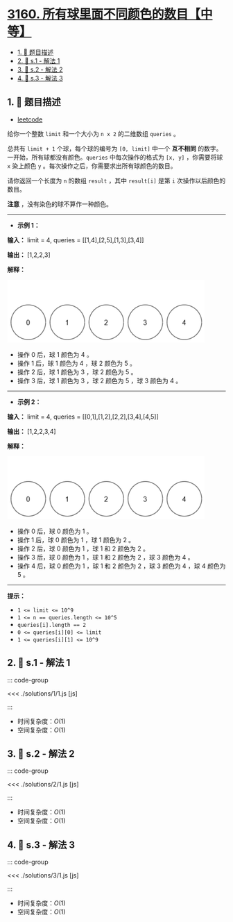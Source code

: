# [3160. 所有球里面不同颜色的数目【中等】](https://github.com/tnotesjs/TNotes.leetcode/tree/main/notes/3160.%20%E6%89%80%E6%9C%89%E7%90%83%E9%87%8C%E9%9D%A2%E4%B8%8D%E5%90%8C%E9%A2%9C%E8%89%B2%E7%9A%84%E6%95%B0%E7%9B%AE%E3%80%90%E4%B8%AD%E7%AD%89%E3%80%91)

<!-- region:toc -->

- [1. 📝 题目描述](#1--题目描述)
- [2. 🎯 s.1 - 解法 1](#2--s1---解法-1)
- [3. 🎯 s.2 - 解法 2](#3--s2---解法-2)
- [4. 🎯 s.3 - 解法 3](#4--s3---解法-3)

<!-- endregion:toc -->

## 1. 📝 题目描述

- [leetcode](https://leetcode.cn/problems/find-the-number-of-distinct-colors-among-the-balls/)

给你一个整数 `limit` 和一个大小为 `n x 2` 的二维数组 `queries` 。

总共有 `limit + 1` 个球，每个球的编号为 `[0, limit]` 中一个 **互不相同** 的数字。一开始，所有球都没有颜色。`queries` 中每次操作的格式为 `[x, y]` ，你需要将球 `x` 染上颜色 `y` 。每次操作之后，你需要求出所有球颜色的数目。

请你返回一个长度为 `n` 的数组 `result` ，其中 `result[i]` 是第 `i` 次操作以后颜色的数目。

**注意** ，没有染色的球不算作一种颜色。

---

- **示例 1：**

**输入：** limit = 4, queries = [[1,4],[2,5],[1,3],[3,4]]

**输出：** [1,2,2,3]

**解释：**

![gif](./assets/1.gif)

- 操作 0 后，球 1 颜色为 4 。
- 操作 1 后，球 1 颜色为 4 ，球 2 颜色为 5 。
- 操作 2 后，球 1 颜色为 3 ，球 2 颜色为 5 。
- 操作 3 后，球 1 颜色为 3 ，球 2 颜色为 5 ，球 3 颜色为 4 。

---

- **示例 2：**

**输入：** limit = 4, queries = [[0,1],[1,2],[2,2],[3,4],[4,5]]

**输出：** [1,2,2,3,4]

**解释：**

![gif](./assets/2.gif)

- 操作 0 后，球 0 颜色为 1 。
- 操作 1 后，球 0 颜色为 1 ，球 1 颜色为 2 。
- 操作 2 后，球 0 颜色为 1 ，球 1 和 2 颜色为 2 。
- 操作 3 后，球 0 颜色为 1 ，球 1 和 2 颜色为 2 ，球 3 颜色为 4 。
- 操作 4 后，球 0 颜色为 1 ，球 1 和 2 颜色为 2 ，球 3 颜色为 4 ，球 4 颜色为 5 。

---

**提示：**

- `1 <= limit <= 10^9`
- `1 <= n == queries.length <= 10^5`
- `queries[i].length == 2`
- `0 <= queries[i][0] <= limit`
- `1 <= queries[i][1] <= 10^9`

## 2. 🎯 s.1 - 解法 1

::: code-group

<<< ./solutions/1/1.js [js]

:::

- 时间复杂度：$O(1)$
- 空间复杂度：$O(1)$

## 3. 🎯 s.2 - 解法 2

::: code-group

<<< ./solutions/2/1.js [js]

:::

- 时间复杂度：$O(1)$
- 空间复杂度：$O(1)$

## 4. 🎯 s.3 - 解法 3

::: code-group

<<< ./solutions/3/1.js [js]

:::

- 时间复杂度：$O(1)$
- 空间复杂度：$O(1)$
